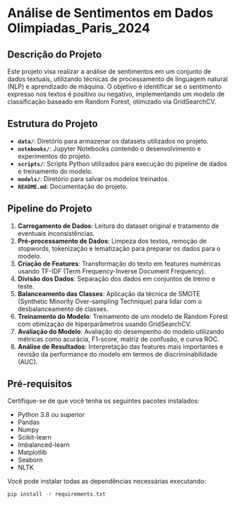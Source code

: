 # Análise de Sentimentos em Dados Olimpiadas_Paris_2024

## Descrição do Projeto

Este projeto visa realizar a análise de sentimentos em um conjunto de dados textuais, utilizando técnicas de processamento de linguagem natural (NLP) e aprendizado de máquina. O objetivo é identificar se o sentimento expresso nos textos é positivo ou negativo, implementando um modelo de classificação baseado em Random Forest, otimizado via GridSearchCV.

## Estrutura do Projeto

- **`data/`**: Diretório para armazenar os datasets utilizados no projeto.
- **`notebooks/`**: Jupyter Notebooks contendo o desenvolvimento e experimentos do projeto.
- **`scripts/`**: Scripts Python utilizados para execução do pipeline de dados e treinamento do modelo.
- **`models/`**: Diretório para salvar os modelos treinados.
- **`README.md`**: Documentação do projeto.

## Pipeline do Projeto

1. **Carregamento de Dados**: Leitura do dataset original e tratamento de eventuais inconsistências.
2. **Pré-processamento de Dados**: Limpeza dos textos, remoção de stopwords, tokenização e lematização para preparar os dados para o modelo.
3. **Criação de Features**: Transformação do texto em features numéricas usando TF-IDF (Term Frequency-Inverse Document Frequency).
4. **Divisão dos Dados**: Separação dos dados em conjuntos de treino e teste.
5. **Balanceamento das Classes**: Aplicação da técnica de SMOTE (Synthetic Minority Over-sampling Technique) para lidar com o desbalanceamento de classes.
6. **Treinamento do Modelo**: Treinamento de um modelo de Random Forest com otimização de hiperparâmetros usando GridSearchCV.
7. **Avaliação do Modelo**: Avaliação do desempenho do modelo utilizando métricas como acurácia, F1-score, matriz de confusão, e curva ROC.
8. **Análise de Resultados**: Interpretação das features mais importantes e revisão da performance do modelo em termos de discriminabilidade (AUC).

## Pré-requisitos

Certifique-se de que você tenha os seguintes pacotes instalados:

- Python 3.8 ou superior
- Pandas
- Numpy
- Scikit-learn
- Imbalanced-learn
- Matplotlib
- Seaborn
- NLTK

Você pode instalar todas as dependências necessárias executando:

```bash
pip install -r requirements.txt
